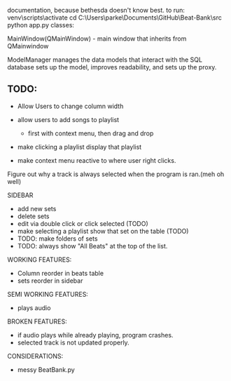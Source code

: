 documentation, because bethesda doesn't know best.
to run:
venv\scripts\activate
cd C:\Users\parke\Documents\GitHub\Beat-Bank\src
python app.py
classes:

MainWindow(QMainWindow) - main window that inherits from QMainwindow

ModelManager manages the data models that interact with the SQL database
    sets up the model, improves readability, and sets up the proxy.


TODO:
- 
- Allow Users to change column width
- allow users to add songs to playlist 
    - first with context menu, then drag and drop

- make clicking a playlist display that playlist
- make context menu reactive to where user right clicks.



Figure out why a track is always selected when the program is ran.(meh oh well)



SIDEBAR
- add new sets
- delete sets
- edit via double click or click selected (TODO)
- make selecting a playlist show that set on the table (TODO)
- TODO: make folders of sets
- TODO: always show "All Beats" at the top of the list.

WORKING FEATURES:
- Column reorder in beats table
- sets reorder in sidebar

SEMI WORKING FEATURES:
 - plays audio


BROKEN FEATURES:
- if audio plays while already playing, program crashes.
- selected track is not updated properly.

CONSIDERATIONS:
- messy BeatBank.py